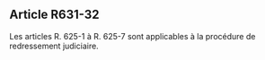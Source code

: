 Article R631-32
----
Les articles R. 625-1 à R. 625-7 sont applicables à la procédure de redressement
judiciaire.
